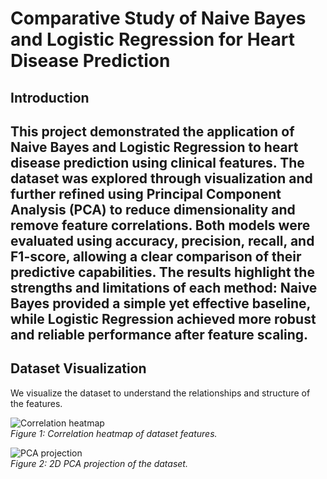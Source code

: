 # Comparative Study of Naive Bayes and Logistic Regression for Heart Disease Prediction

## Introduction
This project demonstrated the application of Naive Bayes and Logistic Regression to heart disease prediction using clinical features. The dataset was explored through visualization and further refined using Principal Component Analysis (PCA) to reduce dimensionality and remove feature correlations. Both models were evaluated using accuracy, precision, recall, and F1-score, allowing a clear comparison of their predictive capabilities. The results highlight the strengths and limitations of each method: Naive Bayes provided a simple yet effective baseline, while Logistic Regression achieved more robust and reliable performance after feature scaling. 
---

## Dataset Visualization

We visualize the dataset to understand the relationships and structure of the features.  

![Correlation heatmap](images/correlation_heatmap.png)  
*Figure 1: Correlation heatmap of dataset features.*

![PCA projection](images/pca_visualization.png)  
*Figure 2: 2D PCA projection of the dataset.*

